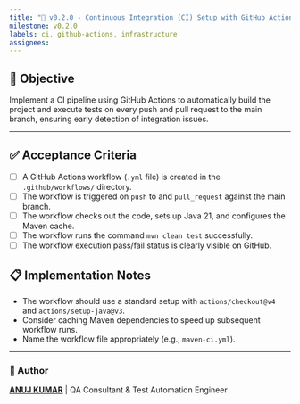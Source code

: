 ```yaml
---
title: "🚀 v0.2.0 - Continuous Integration (CI) Setup with GitHub Actions"
milestone: v0.2.0
labels: ci, github-actions, infrastructure
assignees: 
---
```


## 📌 Objective
Implement a CI pipeline using GitHub Actions to automatically build the project and execute tests on every push and pull request to the main branch, ensuring early detection of integration issues.

---

## ✅ Acceptance Criteria
- [ ] A GitHub Actions workflow (`.yml` file) is created in the `.github/workflows/` directory.
- [ ] The workflow is triggered on `push` to and `pull_request` against the main branch.
- [ ] The workflow checks out the code, sets up Java 21, and configures the Maven cache.
- [ ] The workflow runs the command `mvn clean test` successfully.
- [ ] The workflow execution pass/fail status is clearly visible on GitHub.

## 📋 Implementation Notes
- The workflow should use a standard setup with `actions/checkout@v4` and `actions/setup-java@v3`.
- Consider caching Maven dependencies to speed up subsequent workflow runs.
- Name the workflow file appropriately (e.g., `maven-ci.yml`).

---

### 👤 Author
**[ANUJ KUMAR](https://www.linkedin.com/in/anuj-kumar-qa/)** | QA Consultant & Test Automation Engineer
